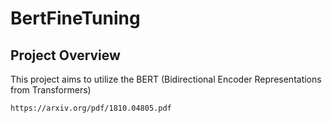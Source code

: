# BertFineTuning
## Project Overview
This project aims to utilize the BERT (Bidirectional Encoder Representations from Transformers)
  




    https://arxiv.org/pdf/1810.04805.pdf
